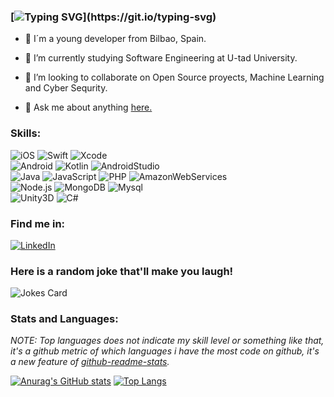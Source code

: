 ### [![Typing SVG](https://readme-typing-svg.herokuapp.com?font=Comic+Neue&color=8F16E4&width=439&lines=Hello+all%2C+my+name+is+Mikel+(Or+Raros).)](https://git.io/typing-svg)

-  :round_pushpin: I´m a young developer from Bilbao, Spain.

- 🌱 I’m currently studying Software Engineering at U-tad University.

- 👯 I’m looking to collaborate on Open Source proyects, Machine Learning and Cyber Sequrity.

- 💬 Ask me about anything [here.](https://github.com/R4r0s/R4r0s/issues)


### Skills:
![iOS](https://img.shields.io/badge/iOS-999999?style=for-the-badge&logo=apple&logoColor=white&labelColor=101010)
![Swift](https://img.shields.io/badge/Swift-FA7343?style=for-the-badge&logo=swift&logoColor=white&labelColor=101010)
![Xcode](https://img.shields.io/badge/Xcode-1575F9?style=for-the-badge&logo=xcode&logoColor=white&labelColor=101010)</br>
![Android](https://img.shields.io/badge/Android-3DDC84?style=for-the-badge&logo=android&logoColor=white&labelColor=101010)
![Kotlin](https://img.shields.io/badge/Kotlin-0095D5?style=for-the-badge&logo=kotlin&logoColor=white&labelColor=101010)
![AndroidStudio](https://img.shields.io/badge/Android_Studio-3DDC84?style=for-the-badge&logo=android-studio&logoColor=white&labelColor=101010)</br>
![Java](https://img.shields.io/badge/Java-007396?style=for-the-badge&logo=java&logoColor=white&labelColor=101010)
![JavaScript](https://img.shields.io/badge/JavaScript-F7DF1E?style=for-the-badge&logo=javaScript&logoColor=white&labelColor=101010)
![PHP](https://img.shields.io/badge/Php-8892BF?style=for-the-badge&logo=php&logoColor=white&labelColor=101010)
![AmazonWebServices](https://img.shields.io/badge/AWS-232F3E?style=for-the-badge&logo=amazon-aws&logoColor=white&labelColor=101010)</br>
![Node.js](https://img.shields.io/badge/Node.js-339933?style=for-the-badge&logo=node.js&logoColor=white&labelColor=101010)
![MongoDB](https://img.shields.io/badge/MongoDB-47A248?style=for-the-badge&logo=mongodb&logoColor=white&labelColor=101010)
![Mysql](https://img.shields.io/badge/Mysql-4479A1?style=for-the-badge&logo=mysql&logoColor=white&labelColor=101010)</br>
![Unity3D](https://img.shields.io/badge/Unity_3D-blueviolet?style=for-the-badge&logo=unity&logoColor=white&labelColor=101010)
![C#](https://img.shields.io/badge/CSharp-blueviolet?style=for-the-badge&logo=c-sharp&logoColor=white&labelColor=101010)


### Find me in:
[![LinkedIn](https://img.shields.io/badge/LinkedIn-Mikel_Fuentes-0077B5?style=for-the-badge&logo=linkedin&logoColor=white&labelColor=101010)](https://www.linkedin.com/in/mikel-fuentes/)


### Here is a random joke that'll make you laugh!
![Jokes Card](https://readme-jokes.vercel.app/api)


### Stats and Languages:
*NOTE: Top languages does not indicate my skill level or something like that, it's a github metric of which languages i have the most code on github, it's a new feature of [github-readme-stats](https://github.com/anuraghazra/github-readme-stats).*

[![Anurag's GitHub stats](https://github-readme-stats.vercel.app/api?username=R4r0s&theme=synthwave)](https://github.com/anuraghazra/github-readme-stats) [![Top Langs](https://github-readme-stats.vercel.app/api/top-langs/?username=R4r0s&layout=compact&theme=synthwave&hide=php)](https://github.com/anuraghazra/github-readme-stats)
